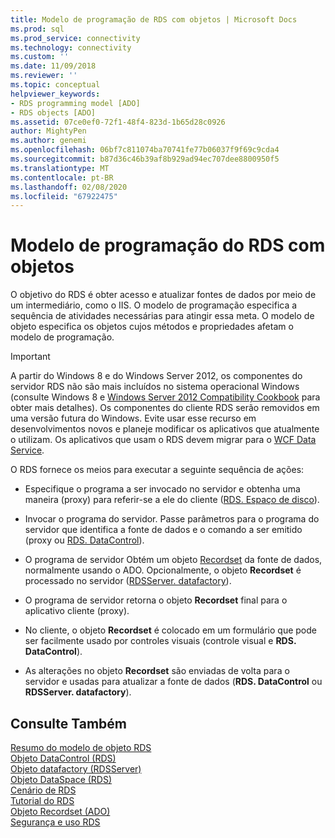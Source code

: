 ```yaml
---
title: Modelo de programação de RDS com objetos | Microsoft Docs
ms.prod: sql
ms.prod_service: connectivity
ms.technology: connectivity
ms.custom: ''
ms.date: 11/09/2018
ms.reviewer: ''
ms.topic: conceptual
helpviewer_keywords:
- RDS programming model [ADO]
- RDS objects [ADO]
ms.assetid: 07ce0ef0-72f1-48f4-823d-1b65d28c0926
author: MightyPen
ms.author: genemi
ms.openlocfilehash: 06bf7c811074ba70741fe77b06037f9f69c9cda4
ms.sourcegitcommit: b87d36c46b39af8b929ad94ec707dee8800950f5
ms.translationtype: MT
ms.contentlocale: pt-BR
ms.lasthandoff: 02/08/2020
ms.locfileid: "67922475"
---
```

# <a name="rds-programming-model-with-objects"></a>Modelo de programação do RDS com objetos
O objetivo do RDS é obter acesso e atualizar fontes de dados por meio de um intermediário, como o IIS. O modelo de programação especifica a sequência de atividades necessárias para atingir essa meta. O modelo de objeto especifica os objetos cujos métodos e propriedades afetam o modelo de programação.  
  
> [!IMPORTANT]
>  A partir do Windows 8 e do Windows Server 2012, os componentes do servidor RDS não são mais incluídos no sistema operacional Windows (consulte Windows 8 e [Windows Server 2012 Compatibility Cookbook](https://www.microsoft.com/download/details.aspx?id=27416) para obter mais detalhes). Os componentes do cliente RDS serão removidos em uma versão futura do Windows. Evite usar esse recurso em desenvolvimentos novos e planeje modificar os aplicativos que atualmente o utilizam. Os aplicativos que usam o RDS devem migrar para o [WCF Data Service](https://go.microsoft.com/fwlink/?LinkId=199565).  
  
 O RDS fornece os meios para executar a seguinte sequência de ações:  
  
-   Especifique o programa a ser invocado no servidor e obtenha uma maneira (proxy) para referir-se a ele do cliente ([RDS. Espaço de disco](../../../ado/reference/rds-api/dataspace-object-rds.md)).  
  
-   Invocar o programa do servidor. Passe parâmetros para o programa do servidor que identifica a fonte de dados e o comando a ser emitido (proxy ou [RDS. DataControl](../../../ado/reference/rds-api/datacontrol-object-rds.md)).  
  
-   O programa de servidor Obtém um objeto [Recordset](../../../ado/reference/ado-api/recordset-object-ado.md) da fonte de dados, normalmente usando o ADO. Opcionalmente, o objeto **Recordset** é processado no servidor ([RDSServer. datafactory](../../../ado/reference/rds-api/datafactory-object-rdsserver.md)).  
  
-   O programa de servidor retorna o objeto **Recordset** final para o aplicativo cliente (proxy).  
  
-   No cliente, o objeto **Recordset** é colocado em um formulário que pode ser facilmente usado por controles visuais (controle visual e **RDS. DataControl**).  
  
-   As alterações no objeto **Recordset** são enviadas de volta para o servidor e usadas para atualizar a fonte de dados (**RDS. DataControl** ou **RDSServer. datafactory**).  
  
## <a name="see-also"></a>Consulte Também  
 [Resumo do modelo de objeto RDS](../../../ado/guide/remote-data-service/rds-object-model-summary.md)   
 [Objeto DataControl (RDS)](../../../ado/reference/rds-api/datacontrol-object-rds.md)   
 [Objeto datafactory (RDSServer)](../../../ado/reference/rds-api/datafactory-object-rdsserver.md)   
 [Objeto DataSpace (RDS)](../../../ado/reference/rds-api/dataspace-object-rds.md)   
 [Cenário de RDS](../../../ado/guide/remote-data-service/rds-scenario.md)   
 [Tutorial do RDS](../../../ado/guide/remote-data-service/rds-tutorial.md)   
 [Objeto Recordset (ADO)](../../../ado/reference/ado-api/recordset-object-ado.md)   
 [Segurança e uso RDS](../../../ado/guide/remote-data-service/rds-usage-and-security.md)


